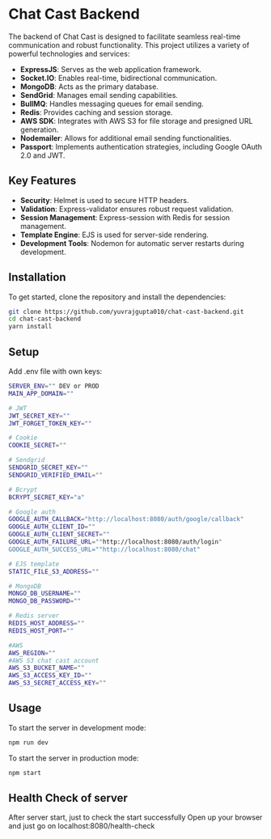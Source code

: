 # Chat Cast Backend

The backend of Chat Cast is designed to facilitate seamless real-time communication and robust functionality. This project utilizes a variety of powerful technologies and services:

- **ExpressJS**: Serves as the web application framework.
- **Socket.IO**: Enables real-time, bidirectional communication.
- **MongoDB**: Acts as the primary database.
- **SendGrid**: Manages email sending capabilities.
- **BullMQ**: Handles messaging queues for email sending.
- **Redis**: Provides caching and session storage.
- **AWS SDK**: Integrates with AWS S3 for file storage and presigned URL generation.
- **Nodemailer**: Allows for additional email sending functionalities.
- **Passport**: Implements authentication strategies, including Google OAuth 2.0 and JWT.

## Key Features
- **Security**: Helmet is used to secure HTTP headers.
- **Validation**: Express-validator ensures robust request validation.
- **Session Management**: Express-session with Redis for session management.
- **Template Engine**: EJS is used for server-side rendering.
- **Development Tools**: Nodemon for automatic server restarts during development.

## Installation
To get started, clone the repository and install the dependencies:

```sh
git clone https://github.com/yuvrajgupta010/chat-cast-backend.git
cd chat-cast-backend
yarn install
```

## Setup
Add .env file with own keys:
```bash
SERVER_ENV="" DEV or PROD
MAIN_APP_DOMAIN=""

# JWT
JWT_SECRET_KEY=""
JWT_FORGET_TOKEN_KEY=""

# Cookie
COOKIE_SECRET=""

# Sendgrid
SENDGRID_SECRET_KEY=""
SENDGRID_VERIFIED_EMAIL=""

# Bcrypt
BCRYPT_SECRET_KEY="a"

# Google auth
GOOGLE_AUTH_CALLBACK="http://localhost:8080/auth/google/callback"
GOOGLE_AUTH_CLIENT_ID=""
GOOGLE_AUTH_CLIENT_SECRET=""
GOOGLE_AUTH_FAILURE_URL=""http://localhost:8080/auth/login"
GOOGLE_AUTH_SUCCESS_URL=""http://localhost:8080/chat"

# EJS template
STATIC_FILE_S3_ADDRESS=""

# MongoDB
MONGO_DB_USERNAME=""
MONGO_DB_PASSWORD=""

# Redis server
REDIS_HOST_ADDRESS=""
REDIS_HOST_PORT=""

#AWS
AWS_REGION=""
#AWS S3 chat cast account
AWS_S3_BUCKET_NAME=""
AWS_S3_ACCESS_KEY_ID=""
AWS_S3_SECRET_ACCESS_KEY=""
```

## Usage
To start the server in development mode:
```bash
npm run dev
```

To start the server in production mode:
```bash
npm start
```

## Health Check of server
After server start, just to check the start successfully 
Open up your browser and just go on localhost:8080/health-check
